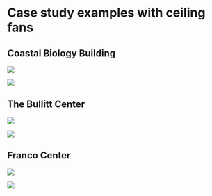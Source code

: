 # Case study examples with ceiling fans

## Coastal Biology Building

![](<../.gitbook/assets/0 (4).png>)



![](<../.gitbook/assets/1 (8).png>)



## The Bullitt Center

![](<../.gitbook/assets/2 (4).png>)



![](<../.gitbook/assets/3 (1).png>)



## Franco Center

![](<../.gitbook/assets/4 (1).png>)



![](<../.gitbook/assets/5 (13).png>)
